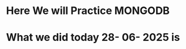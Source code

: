 # Here We will Practice MONGODB





# What we did today 28- 06- 2025 is 

<!-- Installed Package mongoose-aggregate-paginate-v2
    
    Installed -: bcrypt and JWT (JSON web Token)

    Created Hookes - Hash password before saving, Custom Methods, Access Tokens, Refresh Tokens


 
 -->


 
<!-- Installed Package Multer and Setup Cloudinary for File Upload
    Installed -: Multer, Cloudinary

    Cloudinary Configuration
    Setup Multer Middleware for Disk Storage


 
 -->

 <!-- Created Register Controller

    Handle - All Field Required
    Check for Existing User
    Handle Image file - Via Multer Middleware
    Created new Record in DB
    -password -refreshToken -> Removed these using select method
     fs.unlinkSync(FilePath) // remove the temp files as the file operation failed
 
 -->
